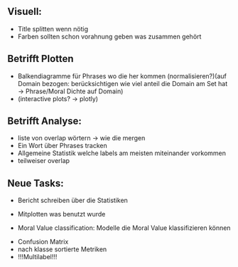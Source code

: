 ## Visuell:
* Title splitten wenn nötig
* Farben sollten schon vorahnung geben was zusammen gehört

## Betrifft Plotten
* Balkendiagramme für Phrases wo die her kommen (normalisieren?)(auf Domain bezogen: berücksichtigen wie viel anteil die Domain am Set hat -> Phrase/Moral Dichte auf Domain)
* (interactive plots? → plotly)

## Betrifft Analyse:
* liste von overlap wörtern → wie die mergen
* Ein Wort über Phrases tracken
* Allgemeine Statistik welche labels am meisten miteinander vorkommen
* teilweiser overlap


## Neue Tasks:
* Bericht schreiben über die Statistiken
* Mitplotten was benutzt wurde

* Moral Value classification: Modelle die Moral Value klassifizieren können

- Confusion Matrix
- nach klasse sortierte Metriken
- !!!Multilabel!!!

